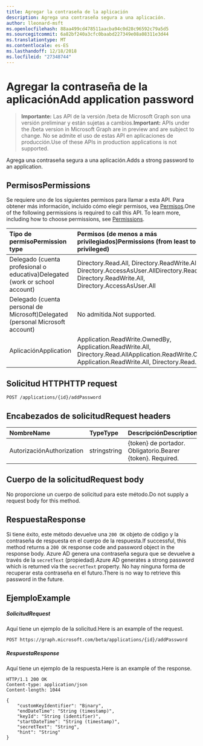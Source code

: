 ```yaml
---
title: Agregar la contraseña de la aplicación
description: Agrega una contraseña segura a una aplicación.
author: lleonard-msft
ms.openlocfilehash: 88aa499cd478511aacba94c0d28c96592c79a5d5
ms.sourcegitcommit: 6a82bf240a3cfc0baabd227349e08a08311e3d44
ms.translationtype: MT
ms.contentlocale: es-ES
ms.lasthandoff: 12/18/2018
ms.locfileid: "27348744"
---
```

# <a name="add-application-password"></a><span data-ttu-id="eb19f-103">Agregar la contraseña de la aplicación</span><span class="sxs-lookup"><span data-stu-id="eb19f-103">Add application password</span></span>

> <span data-ttu-id="eb19f-104">**Importante:** Las API de la versión /beta de Microsoft Graph son una versión preliminar y están sujetas a cambios.</span><span class="sxs-lookup"><span data-stu-id="eb19f-104">**Important:** APIs under the /beta version in Microsoft Graph are in preview and are subject to change.</span></span> <span data-ttu-id="eb19f-105">No se admite el uso de estas API en aplicaciones de producción.</span><span class="sxs-lookup"><span data-stu-id="eb19f-105">Use of these APIs in production applications is not supported.</span></span>

<span data-ttu-id="eb19f-106">Agrega una contraseña segura a una aplicación.</span><span class="sxs-lookup"><span data-stu-id="eb19f-106">Adds a strong password to an application.</span></span>

## <a name="permissions"></a><span data-ttu-id="eb19f-107">Permisos</span><span class="sxs-lookup"><span data-stu-id="eb19f-107">Permissions</span></span>
<span data-ttu-id="eb19f-p102">Se requiere uno de los siguientes permisos para llamar a esta API. Para obtener más información, incluido cómo elegir permisos, vea [Permisos](/graph/permissions-reference).</span><span class="sxs-lookup"><span data-stu-id="eb19f-p102">One of the following permissions is required to call this API. To learn more, including how to choose permissions, see [Permissions](/graph/permissions-reference).</span></span>

|<span data-ttu-id="eb19f-110">Tipo de permiso</span><span class="sxs-lookup"><span data-stu-id="eb19f-110">Permission type</span></span>      | <span data-ttu-id="eb19f-111">Permisos (de menos a más privilegiados)</span><span class="sxs-lookup"><span data-stu-id="eb19f-111">Permissions (from least to most privileged)</span></span>              |
|:--------------------|:---------------------------------------------------------|
|<span data-ttu-id="eb19f-112">Delegado (cuenta profesional o educativa)</span><span class="sxs-lookup"><span data-stu-id="eb19f-112">Delegated (work or school account)</span></span> | <span data-ttu-id="eb19f-113">Directory.Read.All, Directory.ReadWrite.All, Directory.AccessAsUser.All</span><span class="sxs-lookup"><span data-stu-id="eb19f-113">Directory.Read.All, Directory.ReadWrite.All, Directory.AccessAsUser.All</span></span>    |
|<span data-ttu-id="eb19f-114">Delegado (cuenta personal de Microsoft)</span><span class="sxs-lookup"><span data-stu-id="eb19f-114">Delegated (personal Microsoft account)</span></span> | <span data-ttu-id="eb19f-115">No admitida.</span><span class="sxs-lookup"><span data-stu-id="eb19f-115">Not supported.</span></span>    |
|<span data-ttu-id="eb19f-116">Aplicación</span><span class="sxs-lookup"><span data-stu-id="eb19f-116">Application</span></span> | <span data-ttu-id="eb19f-117">Application.ReadWrite.OwnedBy, Application.ReadWrite.All, Directory.Read.All</span><span class="sxs-lookup"><span data-stu-id="eb19f-117">Application.ReadWrite.OwnedBy, Application.ReadWrite.All, Directory.Read.All</span></span> |

## <a name="http-request"></a><span data-ttu-id="eb19f-118">Solicitud HTTP</span><span class="sxs-lookup"><span data-stu-id="eb19f-118">HTTP request</span></span>
<!-- { "blockType": "ignored" } -->
```http
POST /applications/{id}/addPassword
```

## <a name="request-headers"></a><span data-ttu-id="eb19f-119">Encabezados de solicitud</span><span class="sxs-lookup"><span data-stu-id="eb19f-119">Request headers</span></span>
| <span data-ttu-id="eb19f-120">Nombre</span><span class="sxs-lookup"><span data-stu-id="eb19f-120">Name</span></span>       | <span data-ttu-id="eb19f-121">Type</span><span class="sxs-lookup"><span data-stu-id="eb19f-121">Type</span></span> | <span data-ttu-id="eb19f-122">Descripción</span><span class="sxs-lookup"><span data-stu-id="eb19f-122">Description</span></span>|
|:-----------|:------|:----------|
| <span data-ttu-id="eb19f-123">Autorización</span><span class="sxs-lookup"><span data-stu-id="eb19f-123">Authorization</span></span>  | <span data-ttu-id="eb19f-124">string</span><span class="sxs-lookup"><span data-stu-id="eb19f-124">string</span></span>  | <span data-ttu-id="eb19f-p103">{token} de portador. Obligatorio.</span><span class="sxs-lookup"><span data-stu-id="eb19f-p103">Bearer {token}. Required.</span></span>  |

## <a name="request-body"></a><span data-ttu-id="eb19f-127">Cuerpo de la solicitud</span><span class="sxs-lookup"><span data-stu-id="eb19f-127">Request body</span></span>
<span data-ttu-id="eb19f-128">No proporcione un cuerpo de solicitud para este método.</span><span class="sxs-lookup"><span data-stu-id="eb19f-128">Do not supply a request body for this method.</span></span>

## <a name="response"></a><span data-ttu-id="eb19f-129">Respuesta</span><span class="sxs-lookup"><span data-stu-id="eb19f-129">Response</span></span>

<span data-ttu-id="eb19f-130">Si tiene éxito, este método devuelve una `200 OK` objeto de código y la contraseña de respuesta en el cuerpo de la respuesta.</span><span class="sxs-lookup"><span data-stu-id="eb19f-130">If successful, this method returns a `200 OK` response code and password object in the response body.</span></span> <span data-ttu-id="eb19f-131">Azure AD genera una contraseña segura que se devuelve a través de la `secretText` (propiedad).</span><span class="sxs-lookup"><span data-stu-id="eb19f-131">Azure AD generates a strong password which is returned via the `secretText` property.</span></span> <span data-ttu-id="eb19f-132">No hay ninguna forma de recuperar esta contraseña en el futuro.</span><span class="sxs-lookup"><span data-stu-id="eb19f-132">There is no way to retrieve this password in the future.</span></span>

## <a name="example"></a><span data-ttu-id="eb19f-133">Ejemplo</span><span class="sxs-lookup"><span data-stu-id="eb19f-133">Example</span></span>
##### <a name="request"></a><span data-ttu-id="eb19f-134">Solicitud</span><span class="sxs-lookup"><span data-stu-id="eb19f-134">Request</span></span>
<span data-ttu-id="eb19f-135">Aquí tiene un ejemplo de la solicitud.</span><span class="sxs-lookup"><span data-stu-id="eb19f-135">Here is an example of the request.</span></span>

```http
POST https://graph.microsoft.com/beta/applications/{id}/addPassword
```
##### <a name="response"></a><span data-ttu-id="eb19f-136">Respuesta</span><span class="sxs-lookup"><span data-stu-id="eb19f-136">Response</span></span>
<span data-ttu-id="eb19f-137">Aquí tiene un ejemplo de la respuesta.</span><span class="sxs-lookup"><span data-stu-id="eb19f-137">Here is an example of the response.</span></span>

```http
HTTP/1.1 200 OK
Content-type: application/json
Content-length: 1044

{
    "customKeyIdentifier": "Binary",
    "endDateTime": "String (timestamp)",
    "keyId": "String (identifier)",
    "startDateTime": "String (timestamp)",
    "secretText": "String",
    "hint": "String"
}
```

